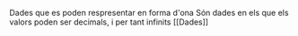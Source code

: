 Dades que es poden respresentar en forma d'ona
Són dades en els que els valors poden ser decimals, i per tant infinits
[[Dades]]